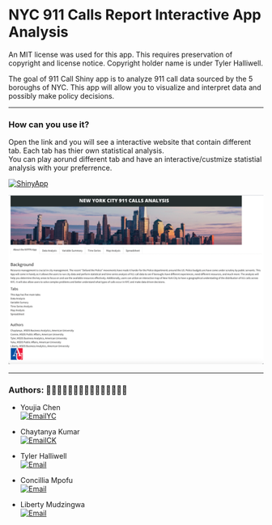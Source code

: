 
<!-- README.md is generated from README.Rmd. Please edit that file -->

# NYC 911 Calls Report Interactive App Analysis

<!-- badges: start -->

An MIT license was used for this app. This requires preservation of copyright and license notice. Copyright holder name is under Tyler Halliwell. <!-- badges: end -->

The goal of 911 Call Shiny app is to analyze 911 call data sourced by
the 5 boroughs of NYC. This app will allow you to visualize and interpret data and possibly make policy decisions.

----


### How can you use it?

Open the link and you will see a interactive website that contain different tab. Each tab has thier own statistical analysis. <br />
You can play aorund different tab and have an interactive/custmize statistial analysis with your preferrence.

[![ShinyApp](https://custom-icon-badges.demolab.com/badge/App%20Link-purple.svg?logo=dependabot)](http://1n4mp5-yuka0chen.shinyapps.io/NYC-911Calls-Interactive-Analysis)


![Shiny App](https://github.com/yjchen9596/NYC-911-Call-Shiny-App/blob/main/Images%20of%20Shiny%20App/1.About%20the%20NYPPA%20App.png?raw=true)



---

### Authors: 🧑🏻‍💻👩🏾‍💻👨🏼‍💻👨🏽‍💻👨🏿‍💻

- Youjia Chen <br />
[![EmailYC](https://custom-icon-badges.demolab.com/badge/-Email%20Yuka-teal?style=for-the-badge&logo=mail&logoColor=white)](mailto:mailto:yjchen9596@gmail,com?subject=Contact%20from%20GitHub%20about%20ShinyApp&body=Hi%20Yuka,%0A%0AI%20am%20reaching%20out%20because%20.%20.%20.)

- Chaytanya Kumar <br />
[![EmailCK](https://custom-icon-badges.demolab.com/badge/-Email%20Chaytanya-teal?style=for-the-badge&logo=mail&logoColor=white)](mailto:ck2340a@american.edu?subject=Contact%20from%20GitHub%20about%20ShinyApp&body=Hi%20Chaytanya,%0A%0AI%20am%20reaching%20out%20because%20.%20.%20.)

- Tyler Halliwell <br />
[![Email](https://custom-icon-badges.demolab.com/badge/-Email%20Tyler-teal?style=for-the-badge&logo=mail&logoColor=white)](mailto:th3013a@american.edu?subject=Contact%20from%20GitHub%20about%20ShinyApp&body=Hi%20Tyler,%0A%0AI%20am%20reaching%20out%20because%20.%20.%20.)

- Concillia Mpofu <br />
[![Email](https://custom-icon-badges.demolab.com/badge/-Email%20Chinnie-teal?style=for-the-badge&logo=mail&logoColor=white)](mailto:cm0789a@american.edu?subject=Contact%20from%20GitHub%20about%20ShinyApp&body=Hi%20Connie,%0A%0AI%20am%20reaching%20out%20because%20.%20.%20.)

- Liberty Mudzingwa <br />
[![Email](https://custom-icon-badges.demolab.com/badge/-Email%20Liberty-teal?style=for-the-badge&logo=mail&logoColor=white)](mailto:lm7832a@american.edu?subject=Contact%20from%20GitHub%20about%20ShinyApp&body=Hi%20Chaytanya,%0A%0AI%20am%20reaching%20out%20because%20.%20.%20.)
